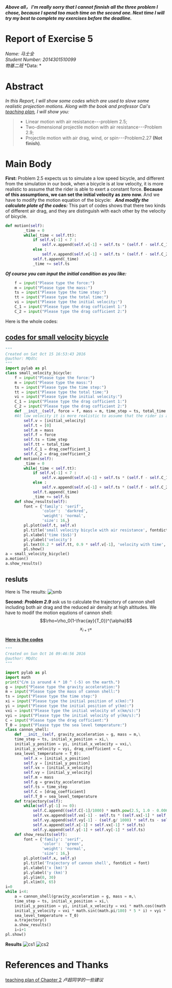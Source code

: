 ***Above all， I'm really sorry that I cannot finnish all the three problem I chose, because I spend too much time on the second one. Next time I will try my best to complete my exercises before the deadline.***
# **Report of Exercise 5**
  *Name: 马士全*  
    *Student Number: 2014301510099*  
    *物基二班*
    *Data: *<img src="http://latex.codecogs.com/gif.latex?Oct.14^{th}" alt="" title="" />
# Abstract
*In this Report, I will show some codes which are used to slove some realistic projection motions. Along with the book and professor Cai's [teaching plan](https://www.evernote.com/shard/s140/sh/26f85380-ee6c-4b4b-b33f-6871804d91ff/fb8cc702cb0e8ed7fafb50b2de4596ca), I will show you:*
> * Linear motion with air resistance---problem 2.5;
> * Two-dimensional projectile motion with air resistance---Problem 2.9;
> * Projectile motion with air drag, wind, or spin---Problem2.27 **(Not finish)**.

# Main Body
**First:**
Problem 2.5 expects us to simulate a low speed bicycle, and different from the simulation in our book, when a bicycle is at low velocity, it is more realistic to assume that the rider is able to exert a constant force. 
**Because of this assumptions, we can set the initial velocity as zero now.**
And we have to modify the motion equation of the bicycle:
<img src="http://latex.codecogs.com/gif.latex?\frac{dv}{dt}=\frac{F_0}{m}" alt="" title="" />
<img src="http://latex.codecogs.com/gif.latex?v_{i+1}=v_{i}+\frac{F_0}{m}\Delta{t}" alt="" title="" />
***And modify the calculate plate of the codes:***
This part of codes shows that there two kinds of different air drag, and they are distinguish with each other by the velocity of bicycle.
```python
def motion(self):
        _time = 0
        while(_time < self.tt):
            if self.v[-1] < 7 :
                self.v.append(self.v[-1] + self.ts * (self.f - self.C_1 * self.v[-1])/ self.m)
            else :
                self.v.append(self.v[-1] + self.ts * (self.f - self.C_2 * (self.v[-1])*(self.v[-1]))/ self.m)
            self.t.append(_time)
            _time += self.ts
``` 
***Of course you can input the initial condition as you like:***
```python
    f = input("Please type the force:")
    m = input("Please type the mass:")
    ts = input("Please type the time step:")
    tt = input("Please type the total time:")
    vi = input("Please type the initial velocity:")
    C_1 = input("Please type the drag cofficient 1:")
    C_2 = input("Please type the drag cofficient 2:")
```
Here is the whole codes:
## [codes for small velocity bicycle](https://github.com/MQdtc/computationalphysics_N2014301510099/blob/master/Codes/small%20velocity%20bicycle.py)
```python
"""
Created on Sat Oct 15 16:53:43 2016
@author: MQdtc
"""
import pylab as pl
class small_velocity_bicycle:
    f = input("Please type the force:")
    m = input("Please type the mass:")
    ts = input("Please type the time step:")
    tt = input("Please type the total time:")
    vi = input("Please type the initial velocity:")
    C_1 = input("Please type the drag cofficient 1:")
    C_2 = input("Please type the drag cofficient 2:")
    def __init__(self, force = f, mass = m, time_step = ts, total_time = tt, initial_velocity = vi, drag_coefficient_1 = C_1, drag_coefficient_2 = C_2):
    #At low velocity it is more realistic to assume that the rider is able to exert a constant force        
        self.v = [initial_velocity]
        self.t = [0]
        self.m = mass
        self.f = force
        self.ts = time_step
        self.tt = total_time
        self.C_1 = drag_coefficient_1
        self.C_2 = drag_coefficient_2
    def motion(self):
        _time = 0
        while(_time < self.tt):
            if self.v[-1] < 7 :
                self.v.append(self.v[-1] + self.ts * (self.f - self.C_1 * self.v[-1])/ self.m)
            else :
                self.v.append(self.v[-1] + self.ts * (self.f - self.C_2 * (self.v[-1])*(self.v[-1]))/ self.m)
            self.t.append(_time)
            _time += self.ts
    def show_results(self):
        font = {'family': 'serif',
                'color':  'darkred',
                'weight': 'normal',
                'size': 16,}
        pl.plot(self.t, self.v)
        pl.title('small velocity bicycle with air resistance', fontdict = font)
        pl.xlabel('time ($s$)')
        pl.ylabel('velocity')
        pl.text(0.2 * self.tt, 0.9 * self.v[-1], 'velocity with time', fontdict = font)
        pl.show()
a = small_velocity_bicycle()
a.motion()
a.show_results()  
```
## resluts 
Here is The results:
![smb](https://github.com/MQdtc/computationalphysics_N2014301510099/blob/master/Pictures/small%20velocity%20bicycle.PNG)

**Second:**
***Problem 2.9*** ask us to calculate the trajectory of cannon shell including both air drag and the reduced air density at high altitudes.
We have to modif the motion equtions of cannon shell:
$$\rho=\rho_0(1-\frac{ay}{T_0})^{\alpha}$$
$$x_{i+1}=$$

**[Here is the codes](https://github.com/MQdtc/computationalphysics_N2014301510099/blob/master/Codes/cannon%20shell.py)**

```python
"""
Created on Sun Oct 16 09:46:56 2016
@author: MQdtc
"""

import pylab as pl
import math
print("C/m is around 4 * 10 ^ (-5) on the earth.")
g = input("Please type the gravity acceleration:")  
m = input("Please type the mass of cannon shell:")
ts = input("Please type the time step:")
xi = input("Please type the initial position of x(km):")
yi = input("Please type the initial position of y(km):")
vxi = input("Please type the initial velocity of x(km/s):")
vyi = input("Please type the initial velocity of y(km/s):")
C = input("Please type the drag cofficient:")
T_0 = input("Please type the sea level temperature:")
class cannon_shell:
    def __init__(self, gravity_acceleration = g, mass = m,\
    time_step = ts, initial_x_position = xi,\
    initial_y_position = yi, initial_x_velocity = vxi,\
    initial_y_velocity = vyi, drag_coefficient = C, 
    sea_level_temperature = T_0): 
        self.x = [initial_x_position]
        self.y = [initial_y_position]
        self.vx = [initial_x_velocity]
        self.vy = [initial_y_velocity]
        self.m = mass
        self.g = gravity_acceleration
        self.ts = time_step
        self.C = [drag_coefficient]
        self.T_0 = sea_level_temperature
    def trajectory(self):
        while(self.y[-1] >= 0):
            self.C.append((self.C[-1]/1000) * math.pow(2.5, 1.0 - 0.0065 * self.y[-1]/ self.T_0))
            self.vx.append(self.vx[-1] - self.ts * (self.vx[-1] * self.C[-1] * math.pow(0.5, math.pow(2.0, self.vx[-1]) + math.pow(2.0, self.vy[-1]))/ (1000 * self.m)))
            self.vy.append(self.vy[-1] - (self.g/ 1000) * self.ts - self.ts * (self.vy[-1] * self.C[-1] * math.pow(0.5, math.pow(2.0, self.vx[-1]) + math.pow(2.0, self.vy[-1]))/ (1000 * self.m)))
            self.x.append(self.x[-1] + self.vx[-1] * self.ts)
            self.y.append(self.y[-1] + self.vy[-1] * self.ts)
    def show_results(self):
        font = {'family': 'serif',
                'color':  'green',
                'weight': 'normal',
                'size': 16,}
        pl.plot(self.x, self.y)
        pl.title('Trajectory of cannon shell', fontdict = font)
        pl.xlabel('x (km)')
        pl.ylabel('y (km)')
        pl.ylim(0, 30)
        pl.xlim(0, 65)
i=0
while i<4:
    a = cannon_shell(gravity_acceleration = g, mass = m,\
    time_step = ts, initial_x_position = xi,\
    initial_y_position = yi, initial_x_velocity = vxi * math.cos((math.pi/180) * 5 * i) - vyi * math.sin((math.pi/180) * 5 * i),\
    initial_y_velocity = vxi * math.sin((math.pi/180) * 5 * i) + vyi * math.cos((math.pi/180) * 5 * i), drag_coefficient = C, 
    sea_level_temperature = T_0)
    a.trajectory()
    a.show_results() 
    i=i+1
pl.show()
```
**Results**
![cs1](https://github.com/MQdtc/computationalphysics_N2014301510099/blob/master/Pictures/cannon%20shell%201.PNG)
![cs2](https://github.com/MQdtc/computationalphysics_N2014301510099/blob/master/Pictures/cannon%20shell%202.PNG)
# References and Thanks
[teaching plan of Chapter 2](https://www.evernote.com/shard/s140/sh/26f85380-ee6c-4b4b-b33f-6871804d91ff/fb8cc702cb0e8ed7fafb50b2de4596ca)
*卢超同学的一些建议*
